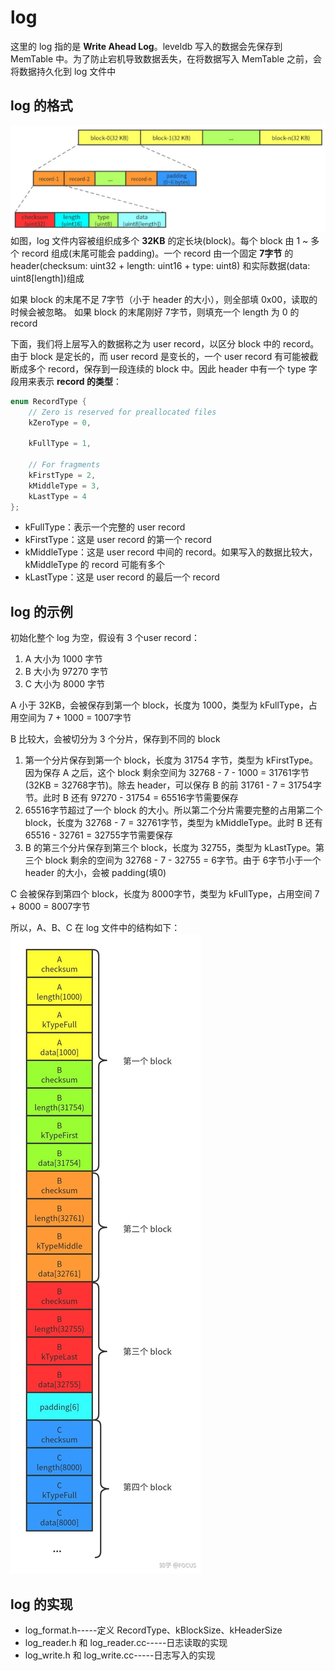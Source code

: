 # log
这里的 log 指的是 **Write Ahead Log**。leveldb 写入的数据会先保存到 MemTable 中。为了防止宕机导致数据丢失，在将数据写入 MemTable 之前，会将数据持久化到 log 文件中

## log 的格式
![logframe](./img/frame.png)
如图，log 文件内容被组织成多个 **32KB** 的定长块(block)。每个 block 由 1 ~ 多个 record 组成(末尾可能会 padding)。一个 record 由一个固定 **7字节** 的 header(checksum: uint32 + length: uint16 + type: uint8) 和实际数据(data: uint8[length])组成

如果 block 的末尾不足 7字节（小于 header 的大小），则全部填 0x00，读取的时候会被忽略。
如果 block 的末尾刚好 7字节，则填充一个 length 为 0 的 record

下面，我们将上层写入的数据称之为 user record，以区分 block 中的 record。由于 block 是定长的，而 user record 是变长的，一个 user record 有可能被截断成多个 record，保存到一段连续的 block 中。因此 header 中有一个 type 字段用来表示 **record 的类型**：
```C++
enum RecordType {
    // Zero is reserved for preallocated files
    kZeroType = 0,

    kFullType = 1,

    // For fragments
    kFirstType = 2,
    kMiddleType = 3,
    kLastType = 4
};
```
* kFullType：表示一个完整的 user record
* kFirstType：这是 user record 的第一个 record
* kMiddleType：这是 user record 中间的 record。如果写入的数据比较大， kMiddleType 的 record 可能有多个
* kLastType：这是 user record 的最后一个 record

## log 的示例
初始化整个 log 为空，假设有 3 个user record：
1. A 大小为 1000 字节
2. B 大小为 97270 字节
3. C 大小为 8000 字节

A 小于 32KB，会被保存到第一个 block，长度为 1000，类型为 kFullType，占用空间为 7 + 1000 = 1007字节

B 比较大，会被切分为 3 个分片，保存到不同的 block
1. 第一个分片保存到第一个 block，长度为 31754 字节，类型为 kFirstType。因为保存 A 之后，这个 block 剩余空间为 32768 - 7 - 1000 = 31761字节(32KB = 32768字节)。除去 header，可以保存 B 的前 31761 - 7 = 31754字节。此时 B 还有 97270 - 31754 = 65516字节需要保存
2. 65516字节超过了一个 block 的大小。所以第二个分片需要完整的占用第二个 block，长度为 32768 - 7 = 32761字节，类型为 kMiddleType。此时 B 还有 65516 - 32761 = 32755字节需要保存
3. B 的第三个分片保存到第三个 block，长度为 32755，类型为 kLastType。第三个 block 剩余的空间为 32768 - 7 - 32755 = 6字节。由于 6字节小于一个 header 的大小，会被 padding(填0)

C 会被保存到第四个 block，长度为 8000字节，类型为 kFullType，占用空间 7 + 8000 = 8007字节

所以，A、B、C 在 log 文件中的结构如下：
![example](./img/example.jpg)

## log 的实现
* log_format.h-----定义 RecordType、kBlockSize、kHeaderSize
* log_reader.h 和 log_reader.cc-----日志读取的实现
* log_write.h 和 log_write.cc-----日志写入的实现
